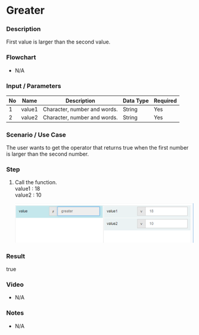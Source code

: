 ﻿# Greater

### Description

First value is larger than the second value.

### Flowchart

- N/A 

### Input / Parameters

| No | Name | Description | Data Type | Required |
| ------ | ------ | ------ |------ | ------ |
| 1 | value1 | Character, number and words. | String | Yes  |
| 2 | value2 | Character, number and words. | String | Yes   |

### Scenario / Use Case

The user wants to get the operator that returns true when the first number is larger than the second number.

### Step

1. Call the function.
   <br>
   value1 : 18<br />
   value2 : 10<br />

    ![](../../../../document/function/Comparation/greater/greater-step-1.png?raw=true)

### Result

true

### Video

- N/A

<!--[![Video](http://i.imgur.com/Ot5DWAW.png)](https://youtu.be/StTqXEQ2l-Y?t=35s)-->

### Notes

- N/A